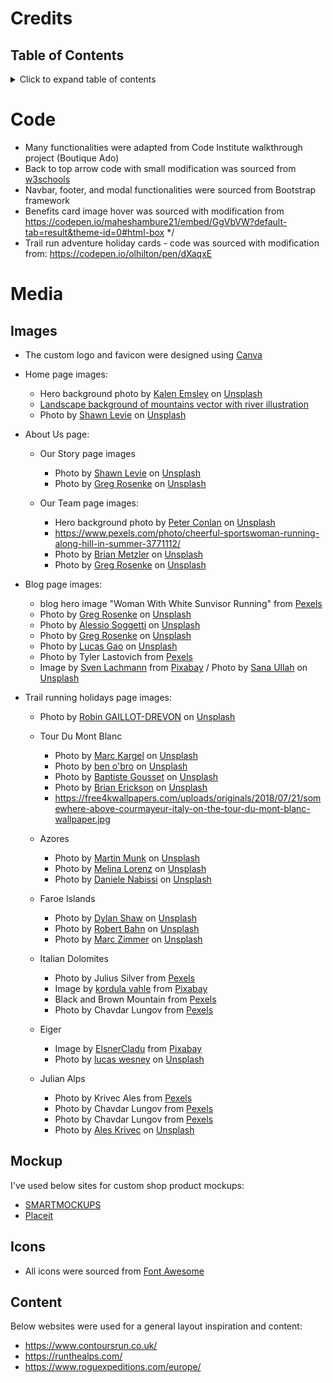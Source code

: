 # Credits
## Table of Contents
<details>
  <summary>Click to expand table of contents</summary>

1. [Code](#code)
2. [Media](#media)
    - [Images](#images)
    - [Mockup](#mockup)
    - [Icons](#icons)
3. [Content](#content)

</details>

# Code

- Many functionalities were adapted from Code Institute walkthrough project (Boutique Ado)
- Back to top arrow code with small modification was sourced from [w3schools](https://www.w3schools.com/howto/howto_js_scroll_to_top.asp)
- Navbar, footer, and modal functionalities were sourced from Bootstrap framework
- Benefits card image hover was sourced with modification from https://codepen.io/maheshambure21/embed/GgVbVW?default-tab=result&theme-id=0#html-box */
- Trail run adventure holiday cards - code was sourced with modification from: https://codepen.io/olhilton/pen/dXaqxE

# Media

## Images
- The custom logo and favicon were designed using [Canva](https://www.canva.com/)

- Home page images:
    - Hero background photo by <a href="https://unsplash.com/@kalenemsley?utm_source=unsplash&utm_medium=referral&utm_content=creditCopyText">Kalen Emsley</a> on <a href="https://unsplash.com/s/photos/trail-running?utm_source=unsplash&utm_medium=referral&utm_content=creditCopyText">Unsplash</a>
    - [Landscape background of mountains vector with river illustration](https://www.rawpixel.com/image/2905608/free-illustration-vector-landscape-river-stream)
    - Photo by <a href="https://unsplash.com/@shawnlevie?utm_source=unsplash&utm_medium=referral&utm_content=creditCopyText">Shawn Levie</a> on <a href="https://unsplash.com/s/photos/trail-running?utm_source=unsplash&utm_medium=referral&utm_content=creditCopyText">Unsplash</a>

- About Us page:
    - Our Story page images
        - Photo by <a href="https://unsplash.com/@shawnlevie?utm_source=unsplash&utm_medium=referral&utm_content=creditCopyText">Shawn Levie</a> on <a href="https://unsplash.com/@shawnlevie?utm_source=unsplash&utm_medium=referral&utm_content=creditCopyText">Unsplash</a>
        - Photo by <a href="https://unsplash.com/@greg_rosenke?utm_source=unsplash&utm_medium=referral&utm_content=creditCopyText">Greg Rosenke</a> on <a href="https://unsplash.com/s/photos/trail-running-community?utm_source=unsplash&utm_medium=referral&utm_content=creditCopyText">Unsplash</a>
  
    - Our Team page images:
        - Hero background photo by <a href="https://unsplash.com/@peterconlan?utm_source=unsplash&utm_medium=referral&utm_content=creditCopyText">Peter Conlan</a> on <a href="https://unsplash.com/s/photos/faroe-islands-trail?utm_source=unsplash&utm_medium=referral&utm_content=creditCopyText">Unsplash</a>
        - https://www.pexels.com/photo/cheerful-sportswoman-running-along-hill-in-summer-3771112/
        - Photo by <a href="https://unsplash.com/@bmetzler2017?utm_source=unsplash&utm_medium=referral&utm_content=creditCopyText">Brian Metzler</a> on <a href="https://unsplash.com/s/photos/trail-running?utm_source=unsplash&utm_medium=referral&utm_content=creditCopyText">Unsplash</a>
        - Photo by <a href="https://unsplash.com/@greg_rosenke?utm_source=unsplash&utm_medium=referral&utm_content=creditCopyText">Greg Rosenke</a> on <a href="https://unsplash.com/s/photos/trail-running?utm_source=unsplash&utm_medium=referral&utm_content=creditCopyText">Unsplash</a>
  
- Blog page images:
    - blog hero image "Woman With White Sunvisor Running" from [Pexels](https://www.pexels.com/photo/woman-with-white-sunvisor-running-40751/)
    - Photo by <a href="https://unsplash.com/@greg_rosenke?utm_source=unsplash&utm_medium=referral&utm_content=creditCopyText">Greg Rosenke</a> on <a href="https://unsplash.com/s/photos/trail-running?utm_source=unsplash&utm_medium=referral&utm_content=creditCopyText">Unsplash</a>
    - Photo by <a href="https://unsplash.com/@asoggetti?utm_source=unsplash&utm_medium=referral&utm_content=creditCopyText">Alessio Soggetti</a> on <a href="https://unsplash.com/s/photos/trail-running?utm_source=unsplash&utm_medium=referral&utm_content=creditCopyText">Unsplash</a>
    - Photo by <a href="https://unsplash.com/@greg_rosenke?utm_source=unsplash&utm_medium=referral&utm_content=creditCopyText">Greg Rosenke</a> on <a href="https://unsplash.com/s/photos/trail-running?utm_source=unsplash&utm_medium=referral&utm_content=creditCopyText">Unsplash</a>
    - Photo by <a href="https://unsplash.com/@cestlucas?utm_source=unsplash&utm_medium=referral&utm_content=creditCopyText">Lucas Gao</a> on <a href="https://unsplash.com/s/photos/trail?utm_source=unsplash&utm_medium=referral&utm_content=creditCopyText">Unsplash</a>
  - Photo by Tyler Lastovich from [Pexels](https://www.pexels.com/photo/green-leafed-trees-572688/)
  - Image by <a href="https://pixabay.com/users/seaq68-4191072/?utm_source=link-attribution&amp;utm_medium=referral&amp;utm_campaign=image&amp;utm_content=2942477">Sven Lachmann</a> from <a href="https://pixabay.com/?utm_source=link-attribution&amp;utm_medium=referral&amp;utm_campaign=image&amp;utm_content=2942477">Pixabay</a>
  / Photo by <a href="https://unsplash.com/@sana1_ullah?utm_source=unsplash&utm_medium=referral&utm_content=creditCopyText">Sana Ullah</a> on <a href="https://unsplash.com/s/photos/trail-runner?utm_source=unsplash&utm_medium=referral&utm_content=creditCopyText">Unsplash</a>
  
- Trail running holidays page images:
    - Photo by <a href="https://unsplash.com/@robingaillotdrevon?utm_source=unsplash&utm_medium=referral&utm_content=creditCopyText">Robin GAILLOT-DREVON</a> on <a href="https://unsplash.com/s/photos/chamonix?utm_source=unsplash&utm_medium=referral&utm_content=creditCopyText">Unsplash</a>

    - Tour Du Mont Blanc
        - Photo by <a href="https://unsplash.com/@kidka?utm_source=unsplash&utm_medium=referral&utm_content=creditCopyText">Marc Kargel</a> on <a href="https://unsplash.com/s/photos/mont-blanc?utm_source=unsplash&utm_medium=referral&utm_content=creditCopyText">Unsplash</a>
        - Photo by <a href="https://unsplash.com/@benobro?utm_source=unsplash&utm_medium=referral&utm_content=creditCopyText">ben o'bro</a> on <a href="https://unsplash.com/s/photos/mont-blanc?utm_source=unsplash&utm_medium=referral&utm_content=creditCopyText">Unsplash</a>
        - Photo by <a href="https://unsplash.com/@bapt_g?utm_source=unsplash&utm_medium=referral&utm_content=creditCopyText">Baptiste Gousset</a> on <a href="https://unsplash.com/s/photos/mont-blanc?utm_source=unsplash&utm_medium=referral&utm_content=creditCopyText">Unsplash</a>
        - Photo by <a href="https://unsplash.com/@brianericksonco?utm_source=unsplash&utm_medium=referral&utm_content=creditCopyText">Brian Erickson</a> on <a href="https://unsplash.com/s/photos/trail-running?utm_source=unsplash&utm_medium=referral&utm_content=creditCopyText">Unsplash</a>
        - https://free4kwallpapers.com/uploads/originals/2018/07/21/somewhere-above-courmayeur-italy-on-the-tour-du-mont-blanc-wallpaper.jpg

    - Azores
        - Photo by <a href="https://unsplash.com/@scandinavian_monk?utm_source=unsplash&utm_medium=referral&utm_content=creditCopyText">Martin Munk</a> on <a href="https://unsplash.com/s/photos/azores?utm_source=unsplash&utm_medium=referral&utm_content=creditCopyText">Unsplash</a>
        - Photo by <a href="https://unsplash.com/@lm9808?utm_source=unsplash&utm_medium=referral&utm_content=creditCopyText">Melina Lorenz</a> on <a href="https://unsplash.com/s/photos/azores?utm_source=unsplash&utm_medium=referral&utm_content=creditCopyText">Unsplash</a>
        - Photo by <a href="https://unsplash.com/@nabozzz?utm_source=unsplash&utm_medium=referral&utm_content=creditCopyText">Daniele Nabissi</a> on <a href="https://unsplash.com/s/photos/azores?utm_source=unsplash&utm_medium=referral&utm_content=creditCopyText">Unsplash</a>
  

    - Faroe Islands
        - Photo by <a href="https://unsplash.com/@dylanshaw?utm_source=unsplash&utm_medium=referral&utm_content=creditCopyText">Dylan Shaw</a> on <a href="https://unsplash.com/s/photos/faroe-islands-trail?utm_source=unsplash&utm_medium=referral&utm_content=creditCopyText">Unsplash</a>
        - Photo by <a href="https://unsplash.com/@robertbahn?utm_source=unsplash&utm_medium=referral&utm_content=creditCopyText">Robert Bahn</a> on <a href="https://unsplash.com/s/photos/faroe-islands?utm_source=unsplash&utm_medium=referral&utm_content=creditCopyText">Unsplash</a>
        - Photo by <a href="https://unsplash.com/@knipszimmer?utm_source=unsplash&utm_medium=referral&utm_content=creditCopyText">Marc Zimmer</a> on <a href="https://unsplash.com/s/photos/faroe-islands?utm_source=unsplash&utm_medium=referral&utm_content=creditCopyText">Unsplash</a>

    - Italian Dolomites
        - Photo by Julius Silver from [Pexels](https://www.pexels.com/photo/landscape-photography-of-white-mountain-753325/)
        - Image by <a href="https://pixabay.com/users/kordi_vahle-4934524/?utm_source=link-attribution&amp;utm_medium=referral&amp;utm_campaign=image&amp;utm_content=3746335">kordula vahle</a> from <a href="https://pixabay.com/?utm_source=link-attribution&amp;utm_medium=referral&amp;utm_campaign=image&amp;utm_content=3746335">Pixabay</a>
        - Black and Brown Mountain from [Pexels](https://www.pexels.com/photo/black-and-brown-mountain-461956/)
        - Photo by Chavdar Lungov from [Pexels](https://www.pexels.com/photo/green-trees-near-lake-under-blue-sky-3996433/)


    - Eiger
        - Image by <a href="https://pixabay.com/users/elsnercladu-2154962/?utm_source=link-attribution&amp;utm_medium=referral&amp;utm_campaign=image&amp;utm_content=2967803">ElsnerCladu</a> from <a href="https://pixabay.com/?utm_source=link-attribution&amp;utm_medium=referral&amp;utm_campaign=image&amp;utm_content=2967803">Pixabay</a> 
        - Photo by <a href="https://unsplash.com/@wesnext?utm_source=unsplash&utm_medium=referral&utm_content=creditCopyText">lucas wesney</a> on <a href="https://unsplash.com/s/photos/eiger?utm_source=unsplash&utm_medium=referral&utm_content=creditCopyText">Unsplash</a>
    
    - Julian Alps
        - Photo by Krivec Ales from [Pexels](https://www.pexels.com/photo/body-of-water-near-forest-552770/)
        - Photo by Chavdar Lungov from [Pexels](https://www.pexels.com/photo/green-grass-field-and-trees-under-blue-sky-3996362/)
        - Photo by Chavdar Lungov from [Pexels](https://www.pexels.com/photo/green-grass-field-and-trees-under-blue-sky-3996362/)
        - Photo by <a href="https://unsplash.com/@aleskrivec?utm_source=unsplash&utm_medium=referral&utm_content=creditCopyText">Ales Krivec</a> on <a href="https://unsplash.com/s/photos/slovenia-hiking?utm_source=unsplash&utm_medium=referral&utm_content=creditCopyText">Unsplash</a>

## Mockup

I've used below sites for custom shop product mockups:
- [SMARTMOCKUPS](https://smartmockups.com/)
- [Placeit](https://placeit.net/c/mockups)

## Icons
- All icons were sourced from [Font Awesome](https://fontawesome.com/)

## Content
Below websites were used for a general layout inspiration and content:
- https://www.contoursrun.co.uk/
- https://runthealps.com/
- https://www.roguexpeditions.com/europe/
